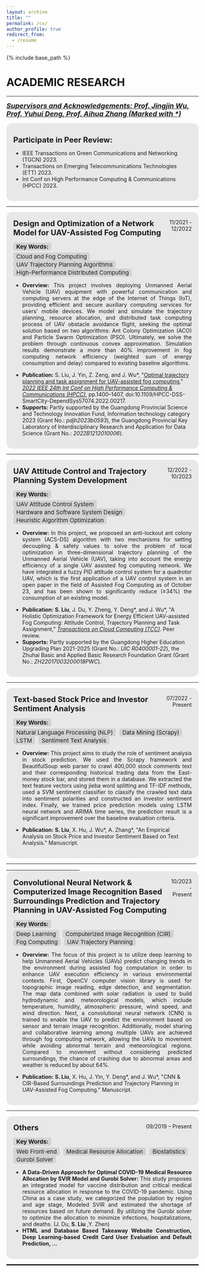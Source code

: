 ```yaml
---
layout: archive
title: ""
permalink: /cv/
author_profile: true
redirect_from:
  - /resume
---
```


{% include base_path %}
<style>
    .tag {
        display: inline-block;
        background-color: lightgray;
        padding: 3px 8px;
        border-radius: 5px;
        margin-right: 5px;
        font-size: 15px;
        line-height: 1;
    }
    .project-title {
        font-size: 20px;
    }
</style>

ACADEMIC RESEARCH
======
____________________________________________________________________________________________________________
<span style="font-size:18px; font-style: italic; text-decoration: underline;"><strong>Supervisors and Acknowledgements: Prof. Jingjin Wu, Prof. Yuhui Deng, Prof. Aihua Zhang (Marked with *)</strong></span>

<div style="background-color: rgba(211, 211, 211, 0.5); border-radius: 15px; padding: 18px;">
  <p><strong class="project-title">Participate in Peer Review:</strong></p>
  <ul>
    <li>IEEE Transactions on Green Communications and Networking (TGCN) 2023.</li>
    <li>Transactions on Emerging Telecommunications Technologies (ETT) 2023.</li>
    <li>Int Conf on High Performance Computing & Communications (HPCC) 2023.</li>
  </ul>
</div>

____________________________________________________________________________________________________________

<div style="background-color: rgba(211, 211, 211, 0.5); border-radius: 15px; padding: 18px;">
    <div style="display: flex; justify-content: space-between;">
        <div style="text-align: left;">
          <strong class="project-title">Design and Optimization of a Network Model for UAV-Assisted Fog Computing</strong></div>
        <div style="text-align: right;">11/2021 - 12/2022</div>
    </div>
    <p><strong class="tag">Key Words:</strong>
      <span style="display: inline-block; margin-top: 5px;">
        <span class="tag"><i class="fas fa-tag"></i> Cloud and Fog Computing</span>
        <span class="tag"><i class="fas fa-tag"></i> UAV Trajectory Planning Algorithms</span>
        <span class="tag"><i class="fas fa-tag"></i> High-Performance Distributed Computing</span>
    </span></p>
    <ul style="text-align: justify;">
      <li><strong>Overview:</strong> This project involves deploying Unmanned Aerial Vehicle (UAV) equipment with powerful communication and computing servers at the edge of the Internet of Things (IoT), providing efficient and secure auxiliary computing services for users' mobile devices. We model and simulate the trajectory planning, resource allocation, and distributed task computing process of UAV obstacle avoidance flight, seeking the optimal solution based on two algorithms: Ant Colony Optimization (ACO) and Particle Swarm Optimization (PSO). Ultimately, we solve the problem through continuous convex approximation. Simulation results demonstrate a more than 40% improvement in fog computing network efficiency (weighted sum of energy consumption and delay) compared to existing baseline algorithms.</li>
    </ul>
    <ul>
    <li><strong>Publication:</strong> S. Liu, J. Yin, Z. Zeng, and J. Wu*, "<a href="https://ieeexplore.ieee.org/document/10074734">Optimal trajectory planning and task assignment for UAV-assisted fog computing</a>," <i><a href="http://www.ieee-hpcc.org/2022/index.html">2022 IEEE 24th Int Conf on High Performance Computing & Communications (HPCC)</a></i>, pp.1400–1407, doi:10.1109/HPCC-DSS-SmartCity-DependSys57074.2022.00217.</li>
    <li><strong>Supports:</strong> Partly supported by the Guangdong Provincial Science and Technology Innovation Fund, Information technology category 2023 (Grant No.: <i>pdjh2023b0593</i>), the Guangdong Provincial Key Laboratory of Interdisciplinary Research and Application for Data Science (Grant No.: <i>2022B1212010006</i>).</li>
    </ul>
</div>

____________________________________________________________________________________________________________

<div style="background-color: rgba(211, 211, 211, 0.5); border-radius: 15px; padding: 18px;">
    <div style="display: flex; justify-content: space-between;">
        <div style="text-align: left;">
            <strong class="project-title">UAV Attitude Control and Trajectory Planning System Development</strong>
        </div>
        <div style="text-align: right;">12/2022 - 10/2023</div>
    </div>
    <p><strong class="tag">Key Words:</strong>
        <span style="display: inline-block; margin-top: 5px;">
            <span class="tag"><i class="fas fa-tag"></i> UAV Attitude Control System</span>
            <span class="tag"><i class="fas fa-tag"></i> Hardware and Software System Design</span>
            <span class="tag"><i class="fas fa-tag"></i> Heuristic Algorithm Optimization</span>
        </span>
    </p>
    <ul style="text-align: justify;">
        <li>
            <strong>Overview:</strong> In this project, we proposed an anti-lockout ant colony system (ACS-DS) algorithm with two mechanisms for setting decoupling & safety values to solve the problem of local optimization in three-dimensional trajectory planning of the Unmanned Aerial Vehicle (UAV), taking into account the energy efficiency of a single UAV assisted fog computing network. We have integrated a fuzzy PID attitude control system for a quadrotor UAV, which is the first application of a UAV control system in an open paper in the field of Assisted Fog Computing as of October 23, and has been shown to significantly reduce (≥34%) the consumption of an existing model.
        </li>
    </ul>
    <ul>
        <li>
 <strong>Publication:</strong> <strong>S. Liu</strong>, J. Du, Y. Zheng, Y. Deng*, and J. Wu*, "A Holistic Optimization Framework for Energy Efficient UAV-assisted Fog Computing: Attitude Control, Trajectory Planning and Task Assignment," <i><a href="https://www.computer.org/csdl/journal/cc">Transactions on Cloud Computing (TCC)</a></i>. Peer review.
        </li>
        <li>
            <strong>Supports:</strong> Partly supported by the Guangdong Higher Education Upgrading Plan 2021-2025 (Grant No.: <i>UIC R0400001-22</i>), the Zhuhai Basic and Applied Basic Research Foundation Grant (Grant No.: <i>ZH22017003200018PWC</i>).
        </li>
    </ul>
</div>

____________________________________________________________________________________________________________


<div style="background-color: rgba(211, 211, 211, 0.5); border-radius: 15px; padding: 18px;">
    <div style="display: flex; justify-content: space-between;">
        <div style="text-align: left;">
            <strong class="project-title">Text-based Stock Price and Investor Sentiment Analysis</strong>
        </div>
        <div style="text-align: right;">07/2022 - Present</div>
    </div>
    <p><strong class="tag">Key Words:</strong>
        <span style="display: inline-block; margin-top: 5px;">
            <span class="tag"><i class="fas fa-tag"></i> Natural Language Processing (NLP)</span>
            <span class="tag"><i class="fas fa-tag"></i> Data Mining (Scrapy)</span>
            <span class="tag"><i class="fas fa-tag"></i> LSTM</span>
            <span class="tag"><i class="fas fa-tag"></i> Sentiment Text Analysis</span>
        </span>
    </p>
    <ul style="text-align: justify;">
        <li>
            <strong>Overview:</strong> This project aims to study the role of sentiment analysis in stock prediction. We used the Scrapy framework and BeautifulSoup web parser to crawl 400,000 stock comments text and their corresponding historical trading data from the East-money stock bar, and stored them in a database. We extracted the text feature vectors using jieba word splitting and TF-IDF methods, used a SVM sentiment classifier to classify the crawled text data into sentiment polarities and constructed an investor sentiment index. Finally, we trained price prediction models using LSTM neural network and ARIMA time series, the prediction result is a significant improvement over the baseline evaluation criteria.
        </li>
    </ul>
    <ul>
        <li>
            <strong>Publication:</strong> <strong>S. Liu</strong>, X. Hu, J. Wu*, A. Zhang*, "An Empirical Analysis on Stock Price and Investor Sentiment Based on Text Analysis." Manuscript.
        </li>
    </ul>
</div>
____________________________________________________________________________________________________________


<div style="background-color: rgba(211, 211, 211, 0.5); border-radius: 15px; padding: 18px;">
    <div style="display: flex; justify-content: space-between;">
        <div style="text-align: left;">
            <strong class="project-title">Convolutional Neural Network & Computerized Image Recognition Based Surroundings Prediction and Trajectory Planning in UAV-Assisted Fog Computing</strong>
        </div>
        <div style="text-align: right;">10/2023 - Present</div>
    </div>
    <p><strong class="tag">Key Words:</strong>
        <span style="display: inline-block; margin-top: 5px;">
            <span class="tag"><i class="fas fa-tag"></i> Deep Learning</span>
            <span class="tag"><i class="fas fa-tag"></i> Computerized Image Recognition (CIR)</span>
            <span class="tag"><i class="fas fa-tag"></i> Fog Computing</span>
            <span class="tag"><i class="fas fa-tag"></i> UAV Trajectory Planning</span>
        </span>
    </p>
    <ul style="text-align: justify;">
        <li>
            <strong>Overview:</strong> The focus of this project is to utilize deep learning to help Unmanned Aerial Vehicles (UAVs) predict changing trends in the environment during assisted fog computation in order to enhance UAV execution efficiency in various environmental contexts. First, OpenCV computer vision library is used for topographic image reading, edge detection, and segmentation. The map data combined with solar radiation is used to build hydrodynamic and meteorological models, which include temperature, humidity, atmospheric pressure, wind speed, and wind direction. Next, a convolutional neural network (CNN) is trained to enable the UAV to predict the environment based on sensor and terrain image recognition. Additionally, model sharing and collaborative learning among multiple UAVs are achieved through fog computing network, allowing the UAVs to movement while avoiding abnormal terrain and meteorological regions. Compared to movement without considering predicted surroundings, the chance of crashing due to abnormal areas and weather is reduced by about 64%.
        </li>
    </ul>
    <ul>
        <li>
            <strong>Publication:</strong> <strong>S. Liu</strong>, X. Hu, J. Yin, Y. Deng*, and J. Wu*, "CNN & CIR-Based Surroundings Prediction and Trajectory Planning in UAV-Assisted Fog Computing." Manuscript.
        </li>
    </ul>
</div>


____________________________________________________________________________________________________________

<div style="background-color: rgba(211, 211, 211, 0.5); border-radius: 15px; padding: 18px;">
    <div style="display: flex; justify-content: space-between;">
        <div style="text-align: left;">
            <strong class="project-title">Others</strong>
        </div>
        <div style="text-align: right;">09/2019 – Present</div>
    </div>
    <p><strong class="tag">Key Words:</strong>
        <span style="display: inline-block; margin-top: 5px;">
            <span class="tag"><i class="fas fa-tag"></i> Web Front-end</span>
            <span class="tag"><i class="fas fa-tag"></i> Medical Resource Allocation</span>
            <span class="tag"><i class="fas fa-tag"></i> Biostatistics</span>
            <span class="tag"><i class="fas fa-tag"></i> Gurobi Solver</span>
        </span>
    </p>
    <ul style="text-align: justify;">
        <li>
            <strong>A Data-Driven Approach for Optimal COVID-19 Medical Resource Allocation by SVIR Model and Gurobi Solver:</strong> This study proposes an integrated model for vaccine distribution and critical medical resource allocation in response to the COVID-19 pandemic. Using China as a case study, we categorized the population by region and age stage, Modeled SVIR and estimated the shortage of resources based on future demand. By utilizing the Gurobi solver to optimize the allocation to minimize infections, hospitalizations, and deaths. (J. Du, <strong>S. Liu</strong> ,Y. Zhen)
        </li>
      <li>
            <strong>HTML and Database Based Takeaway Website Construction, Deep Learning-based Credit Card User Evaluation and Default Prediction, ...</strong>
        </li>
    </ul>
</div>


<hr style="border: none; border-top: 2px solid black;"> 

